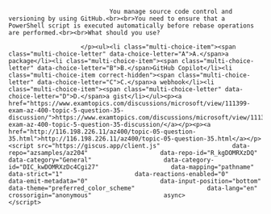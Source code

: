 <p class="card-text">
							
								You manage source code control and versioning by using GitHub.<br><br>You need to ensure that a PowerShell script is executed automatically before rebase operations are performed.<br><br>What should you use?
							
						</p><ul><li class="multi-choice-item"><span class="multi-choice-letter" data-choice-letter="A">A.</span>a package</li><li class="multi-choice-item"><span class="multi-choice-letter" data-choice-letter="B">B.</span>GitHub Copilot</li><li class="multi-choice-item correct-hidden"><span class="multi-choice-letter" data-choice-letter="C">C.</span>a webhook</li><li class="multi-choice-item"><span class="multi-choice-letter" data-choice-letter="D">D.</span>a gist</li></ul><p><a href="https://www.examtopics.com/discussions/microsoft/view/111399-exam-az-400-topic-5-question-35-discussion/">https://www.examtopics.com/discussions/microsoft/view/111399-exam-az-400-topic-5-question-35-discussion/</a></p><p><a href="http://116.198.226.11/az400/topic-05-question-35.html">http://116.198.226.11/az400/topic-05-question-35.html</a></p><script src="https://giscus.app/client.js"                    data-repo="azsamples/az204"                    data-repo-id="R_kgDOMRXzDQ"                    data-category="General"                    data-category-id="DIC_kwDOMRXzDc4Cgi27"                    data-mapping="pathname"                    data-strict="1"                    data-reactions-enabled="0"                    data-emit-metadata="0"                    data-input-position="bottom"                    data-theme="preferred_color_scheme"                    data-lang="en"                    crossorigin="anonymous"                    async>                    </script>
